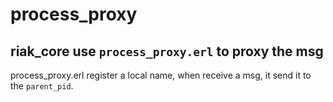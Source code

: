 # process_proxy

## riak_core use `process_proxy.erl` to proxy the msg

process_proxy.erl register a local name, when receive a msg, it send it to the `parent_pid`.
